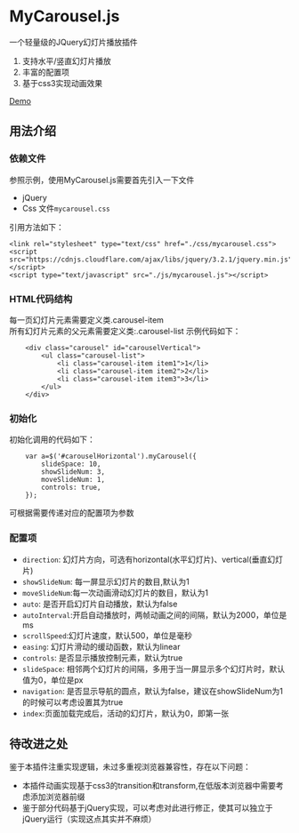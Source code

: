 # MyCarousel.js
一个轻量级的JQuery幻灯片播放插件   
1. 支持水平/竖直幻灯片播放
2. 丰富的配置项
3. 基于css3实现动画效果

[Demo](https://bobofangwei.github.io/UIcomponnets/%E5%85%A8%E5%B1%8F%E6%BB%9A%E5%8A%A8%E6%8F%92%E4%BB%B6/myfullpage/demo/index.html)

## 用法介绍
### 依赖文件
参照示例，使用MyCarousel.js需要首先引入一下文件
+ jQuery
+ Css 文件`mycarousel.css`

引用方法如下：  
```
<link rel="stylesheet" type="text/css" href="./css/mycarousel.css">
<script src="https://cdnjs.cloudflare.com/ajax/libs/jquery/3.2.1/jquery.min.js"></script>
<script type="text/javascript" src="./js/mycarousel.js"></script>
```
### HTML代码结构
每一页幻灯片元素需要定义类.carousel-item  
所有幻灯片元素的父元素需要定义类:.carousel-list
示例代码如下：
```
    <div class="carousel" id="carouselVertical">
        <ul class="carousel-list">
            <li class="carousel-item item1">1</li>
            <li class="carousel-item item2">2</li>
            <li class="carousel-item item3">3</li>
        </ul>
    </div>
```
### 初始化
初始化调用的代码如下：
```
    var a=$('#carouselHorizontal').myCarousel({
        slideSpace: 10,
        showSlideNum: 3,
        moveSlideNum: 1,
        controls: true,
    });
```
可根据需要传递对应的配置项为参数

### 配置项
* `direction`: 幻灯片方向，可选有horizontal(水平幻灯片)、vertical(垂直幻灯片)
* `showSlideNum`: 每一屏显示幻灯片的数目,默认为1
* `moveSlideNum`:每一次动画滑动幻灯片的数目，默认为1  
* `auto`: 是否开启幻灯片自动播放，默认为false 
* `autoInterval`:开启自动播放时，两帧动画之间的间隔，默认为2000，单位是ms
* `scrollSpeed`:幻灯片速度，默认500，单位是毫秒  
* `easing`: 幻灯片滑动的缓动函数，默认为linear  
* `controls`: 是否显示播放控制元素，默认为true  
* `slideSpace`: 相邻两个幻灯片的间隔，多用于当一屏显示多个幻灯片时，默认值为0，单位是px  
* `navigation`: 是否显示导航的圆点，默认为false，建议在showSlideNum为1的时候可以考虑设置其为true    
* `index`:页面加载完成后，活动的幻灯片，默认为0，即第一张



## 待改进之处
鉴于本插件注重实现逻辑，未过多重视浏览器兼容性，存在以下问题：
- 本插件动画实现基于css3的transition和transform,在低版本浏览器中需要考虑添加浏览器前缀  
- 鉴于部分代码基于jQuery实现，可以考虑对此进行修正，使其可以独立于jQuery运行（实现这点其实并不麻烦）







